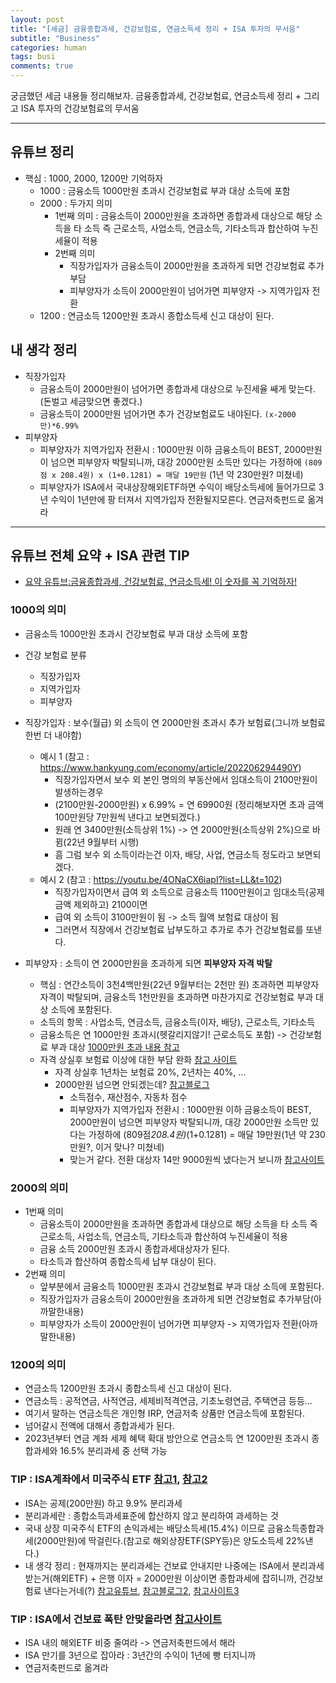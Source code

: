 ```yaml
---
layout: post
title: "[세금] 금융종합과세, 건강보험료, 연금소득세 정리 + ISA 투자의 무서움"
subtitle: "Business"
categories: human
tags: busi
comments: true
---
```


궁금했던 세금 내용들 정리해보자. 금융종합과세, 건강보험료, 연금소득세 정리 + 그리고 ISA 투자의 건강보험료의 무서움

---

## 유튜브 정리
- 핵심 : 1000, 2000, 1200만 기억하자
    - 1000 : 금융소득 1000만원 초과시 건강보험료 부과 대상 소득에 포함
    - 2000 : 두가지 의미
        - 1번째 의미 : 금융소득이 2000만원을 초과하면 종합과세 대상으로 해당 소득을 타 소득 즉 근로소득, 사업소득, 연금소득, 기타소득과 합산하여 누진세율이 적용
        - 2번째 의미
            - 직장가입자가 금융소득이 2000만원을 초과하게 되면 건강보험료 추가부담
            - 피부양자가 소득이 2000만원이 넘어가면 피부양자 -> 지역가입자 전환
    - 1200 : 연금소득 1200만원 초과시 종합소득세 신고 대상이 된다.
  
## 내 생각 정리
- 직장가입자
    - 금융소득이 2000만원이 넘어가면 종합과세 대상으로 누진세율 쌔게 맞는다.(돈벌고 세금맞으면 좋겠다.)
    - 금융소득이 2000만원 넘어가면 추가 건강보험료도 내야된다. ```(x-2000만)*6.99%```
- 피부양자
    - 피부양자가 지역가입자 전환시 : 1000만원 이하 금융소득이 BEST, 2000만원이 넘으면 피부양자 박탈되니까, 대강 2000만원 소득만 있다는 가정하에 ```(809점 x 208.4원) x (1+0.1281) = 매달 19만원``` (1년 약 230만원? 미쳤네)
    - 피부양자가 ISA에서 국내상장해외ETF하면 수익이 배당소득세에 들어가므로 3년 수익이 1년만에 팡 터져서 지역가입자 전환될지모른다. 연금저축펀드로 옮겨라

  
---
  
## 유튜브 전체 요약 + ISA 관련 TIP
- [요약 유튜브:금융종합과세, 건강보험료, 연금소득세! 이 숫자를 꼭 기억하자!](https://www.youtube.com/watch?v=4ONaCX6iapI&list=LL&index=2)
  
### 1000의 의미
- 금융소득 1000만원 초과시 건강보험료 부과 대상 소득에 포함
  
- 건강 보험료 분류
    - 직장가입자
    - 지역가입자
    - 피부양자
  
- 직장가입자 : 보수(월급) 외 소득이 연 2000만원 초과시 추가 보험료(그니까 보험료 한번 더 내야함)
    - 예시 1 (참고 : https://www.hankyung.com/economy/article/202206294490Y)
        - 직장가입자면서 보수 외 본인 명의의 부동산에서 임대소득이 2100만원이 발생하는경우
        - (2100만원-2000만원) x 6.99% = 연 69900원 (정리해보자면 초과 금액 100만원당 7만원씩 낸다고 보면되겠다.)
        - 원래 연 3400만원(소득상위 1%) -> 연 2000만원(소득상위 2%)으로 바뀜(22년 9월부터 시행)
        - 흠 그럼 보수 외 소득이라는건 이자, 배당, 사업, 연금소득 정도라고 보면되겠다.
    - 예시 2 (참고 : https://youtu.be/4ONaCX6iapI?list=LL&t=102)
        - 직장가입자이면서 급여 외 소득으로 금융소득 1100만원이고 임대소득(공제금액 제외하고) 2100이면
        - 급여 외 소득이 3100만원이 됨 -> 소득 월액 보험료 대상이 됨 
        - 그러면서 직장에서 건강보험료 납부도하고 추가로 추가 건강보험료를 또낸다.
  
- 피부양자 : 소득이 연 2000만원을 초과하게 되면 **피부양자 자격 박탈**
    - 핵심 : 연간소득이 3천4백만원(22년 9월부터는 2천만 원) 초과하면 피부양자 자격이 박탈되며, 금융소득 1천만원을 초과하면 마찬가지로 건강보험료 부과 대상 소득에 포함된다.
    - 소득의 항목 : 사업소득, 연금소득, 금융소득(이자, 배당), 근로소득, 기타소득 
    - 금융소득은 연 1000만원 초과시(헷갈리지않기! 근로소득도 포함) -> 건강보험료 부과 대상 [1000만원 초과 내용 참고](https://omoney.kbstar.com/quics?page=C042014&boardId=609&compId=b037807&articleId=118186&bbsMode=view&viewPage=1&articleClass=&searchCondition=title&searchStr=#loading)
    - 자격 상실후 보험료 이상에 대한 부담 완화 [참고 사이트](https://help.3o3.co.kr/hc/ko/articles/14153360049305-2023-%EA%B1%B4%EA%B0%95%EB%B3%B4%ED%97%98%EB%A3%8C-%EC%9D%B8%EC%83%81-%EC%A7%80%EC%97%AD%EA%B0%80%EC%9E%85%EC%9E%90%EB%8F%84-%EC%98%A4%EB%A5%BC%EA%B9%8C-)
        - 자격 상실후 1년차는 보험료 20%, 2년차는 40%, ...
        - 2000만원 넘으면 안되겠는데? [참고블로그](https://blog.naver.com/wowgirl815/222989909815)
            - 소득점수, 재산점수, 자동차 점수
            - 피부양자가 지역가입자 전환시 : 1000만원 이하 금융소득이 BEST, 2000만원이 넘으면 피부양자 박탈되니까, 대강 2000만원 소득만 있다는 가정하에 (809점*208.4원)*(1+0.1281) = 매달 19만원(1년 약 230만원?, 이거 맞나? 미쳤네)
            - 맞는거 같다. 전환 대상자 14만 9000원씩 냈다는거 보니까 [참고사이트](https://www.joongang.co.kr/article/25098174#home)
  
### 2000의 의미
- 1번째 의미
    - 금융소득이 2000만원을 초과하면 종합과세 대상으로 해당 소득을 타 소득 즉 근로소득, 사업소득, 연금소득, 기타소득과 합산하여 누진세율이 적용
    - 금융 소득 2000만원 초과시 종합과세대상자가 된다.
    - 타소득과 합산하여 종합소득세 납부 대상이 된다.
- 2번째 의미
    - 앞부분에서 금융소득 1000만원 초과시 건강보험료 부과 대상 소득에 포함된다.
    - 직장가입자가 금융소득이 2000만원을 초과하게 되면 건강보험료 추가부담(아까말한내용)
    - 피부양자가 소득이 2000만원이 넘어가면 피부양자 -> 지역가입자 전환(아까말한내용)

### 1200의 의미
- 연금소득 1200만원 초과시 종합소득세 신고 대상이 된다.
- 연금소득 : 공적연금, 사적연금, 세제비적격연금, 기초노령연금, 주택연금 등등...
- 여기서 말하는 연금소득은 개인형 IRP, 연금저축 상품만 연금소득에 포함된다.
- 넘어갈시 전액에 대해서 종합과세가 된다.
- 2023년부터 연금 계좌 세제 혜택 확대 방안으로 연금소득 연 1200만원 초과시 종합과세와 16.5% 분리과세 중 선택 가능
  
### TIP : ISA계좌에서 미국주식 ETF [참고1](https://parkpositiveitcloud.tistory.com/142), [참고2](https://securities.miraeasset.com/public/mw/blog/html/20210420111222.html?ver=20210430155926)
- ISA는 공제(200만원) 하고 9.9% 분리과세
- 분리과세란 : 종합소득과세표준에 합산하지 않고 분리하여 과세하는 것
- 국내 상장 미국주식 ETF의 손익과세는 배당소득세(15.4%) 이므로 금융소득종합과세(2000만원)에 딱걸린다.(참고로 해외상장ETF(SPY등)은 양도소득세 22%낸다.)
- 내 생각 정리 : 현재까지는 분리과세는 건보료 안내지만 나중에는 ISA에서 분리과세 받는거(해외ETF) + 은행 이자 = 2000만원 이상이면 종합과세에 잡히니까, 건강보험료 낸다는거네(?) [참고유튜브](https://youtu.be/AnQ59UlXEb0?t=553), [참고블로그2](https://blog.naver.com/tackhyun88/222716400103), [참고사이트3](https://www.hankyung.com/finance/article/202109157436i)
  
### TIP : ISA에서 건보료 폭탄 안맞을라면 [참고사이트](https://www.waffle.today/articles/20210817-1)
- ISA 내의 해외ETF 비중 줄여라 -> 연금저축펀드에서 해라
- ISA 만기를 3년으로 잡아라 : 3년간의 수익이 1년에 빵 터지니까
- 연금저축펀드로 옮겨라
